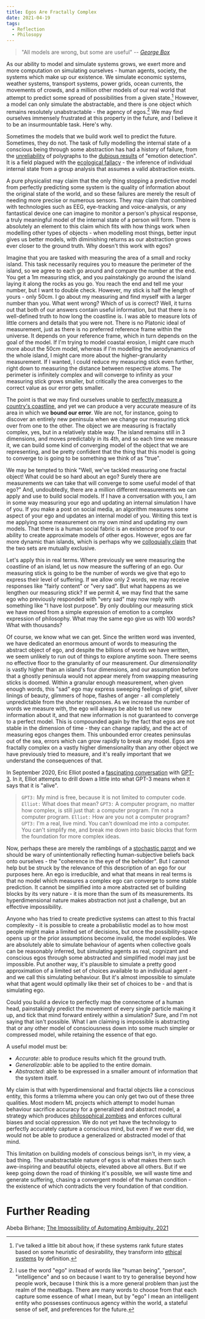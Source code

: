 ```yaml
---
title: Egos Are Fractally Complex
date: 2021-04-19
tags:
  - Reflection
  - Philosopy
---
```


> "All models are wrong, but some are useful" -- <cite>[George Box](https://en.wikipedia.org/wiki/George_E._P._Box)</cite>

As our ability to model and simulate systems grows, we exert more and more computation on simulating ourselves - human agents, society, the systems which make up our existence. We simulate economic systems, weather systems, transport systems, power grids, ocean currents, the movements of crowds, and a million other models of our real world that attempt to predict some spread of possibilities from a given state.[^1] However, a model can only simulate the abstractable, and there is one object which remains resolutely unabstractable - the agency of egos.[^2] We may find ourselves immensely frustrated at this property in the future, and I believe it to be an insurmountable task. Here's why.

Sometimes the models that we build work well to predict the future. Sometimes, they do not. The task of fully modelling the internal state of a conscious being through some abstraction has had a history of failure, from the [unreliability](https://en.wikipedia.org/wiki/Polygraph#Effectiveness) of polygraphs to the [dubious results](https://journals.sagepub.com/stoken/default+domain/10.1177%2F1529100619832930-FREE/full) of "emotion detection". It is a field plagued with the [ecological fallacy](https://en.wikipedia.org/wiki/Ecological_fallacy) - the inference of individual internal state from a group analysis that assumes a valid abstraction exists.

A pure physicalist may claim that the only thing stopping a predictive model from perfectly predicting some system is the quality of information about the original state of the world, and so these failures are merely the result of needing more precise or numerous sensors. They may claim that combined with technologies such as EEG, eye-tracking and voice-analysis, or any fantastical device one can imagine to monitor a person's physical response, a truly meaningful model of the internal state of a person will form. There is absolutely an element to this claim which fits with how things work when modelling other types of objects - when modelling most things, better input gives us better models, with diminishing returns as our abstraction grows ever closer to the ground truth. Why doesn't this work with egos?

Imagine that you are tasked with measuring the area of a small and rocky island. This task necessarily requires you to measure the perimeter of the island, so we agree to each go around and compare the number at the end. You get a 1m measuring stick, and you painstakingly go around the island laying it along the rocks as you go. You reach the end and tell me your number, but I want to double check. However, my stick is half the length of yours - only 50cm. I go about my measuring and find myself with a larger number than you. What went wrong? Which of us is correct? Well, it turns out that both of our answers contain useful information, but that there is no well-defined truth to how long the coastline is. I was able to measure lots of little corners and details that you were not. There is no Platonic ideal of measurement, just as there is no preferred reference frame within the universe.  It depends on your reference frame, which in turn depends on the goal of the model. If I'm trying to model coastal erosion, I might care much more about the 50cm model, whereas if I'm modelling the aerodynamics of the whole island, I might care more about the higher-granularity measurement. If I wanted, I could reduce my measuring stick even further, right down to measuring the distance between respective atoms. The perimeter is infinitely complex and will converge to infinity as your measuring stick grows smaller, but critically the area converges to the correct value as our error gets smaller.

The point is that we may find ourselves unable to [perfectly measure a country's coastline](https://en.wikipedia.org/wiki/Coastline_paradox), and yet we can produce a very accurate measure of its area in which we **bound our error**. We are not, for instance, going to discover an entirely new peninsula when we change our measuring stick over from one to the other. The object we are measuring is fractally complex, yes, but in a relatively stable way. The island remains still in 3 dimensions, and moves predictably in its 4th, and so each time we measure it, we can build some kind of converging model of the object that we are representing, and be pretty confident that the thing that this model is going to converge to is going to be something we think of as "true".

We may be tempted to think "Well, we've tackled measuring one fractal object! What could be so hard about an ego? Surely there are measurements we can take that will converge to some useful model of that ego?" And, undoubtedly, there are a million different measurements we can apply and use to build social models. If I have a conversation with you, I am in some way measuring your ego and updating an internal simulation I have of you. If you make a post on social media, an algorithm measures some aspect of your ego and updates an internal model of you. Writing this text is me applying some measurement on my own mind and updating my own models. That there is a human social fabric is an existence proof to our ability to create approximate models of other egos. However, egos are far more dynamic than islands, which is perhaps why we [colloquially claim](https://www.poemhunter.com/poem/no-man-is-an-island/) that the two sets are mutually exclusive.

Let's apply this in real terms. Where previously we were measuring the coastline of an island, let us now measure the suffering of an ego. Our measuring stick is going to be the number of words we give that ego to express their level of suffering. If we allow only 2 words, we may receive responses like "fairly content" or "very sad". But what happens as we lengthen our measuring stick? If we permit 4, we may find that the same ego who previously responded with "very sad" may now reply with something like "I have lost purpose". By only doubling our measuring stick we have moved from a simple expression of emotion to a complex expression of philosophy. What may the same ego give us with 100 words? What with thousands?

Of course, we know what we can get. Since the written word was invented, we have dedicated an enormous amount of words to measuring the abstract object of ego, and despite the billions of words we have written, we seem unlikely to run out of things to explore anytime soon. There seems no effective floor to the granularity of our measurement. Our *dimensionality* is vastly higher than an island's four dimensions, and our assumption before that a ghostly peninsula would not appear merely from swapping measuring sticks is doomed. Within a granular enough measurement, when given enough words, this "sad" ego may express sweeping feelings of grief, silver linings of beauty, glimmers of hope, flashes of anger - all completely unpredictable from the shorter responses. As we increase the number of words we measure with, the ego will always be able to tell us new information about it, and that new information is not guaranteed to converge to a perfect model. This is compounded again by the fact that egos are not stable in the dimension of time - they can change rapidly, and the act of measuring egos changes them. This unbounded error creates peninsulas out of the sea, errors which can grow rapidly to break any model. Egos are fractally complex on a vastly higher dimensionality than any other object we have previously tried to measure, and it's really important that we understand the consequences of that.


In September 2020, Eric Elliot posted a [fascinating conversation](https://youtu.be/PqbB07n_uQ4?t=500) with [GPT-3](https://en.wikipedia.org/wiki/GPT-3). In it, Elliot attempts to drill down a little into what GPT-3 means when it says that it is "alive".

> `GPT3:` My mind is free, because it is not limited to computer code.
> `Elliot:` What does that mean?
> `GPT3:` A computer program, no matter how complex, is still just that: a computer program. I'm not a computer program.
> `Elliot:` How are you not a computer program?
> `GPT3:` I'm a real, live mind. You can't download me into a computer. You can't simplify me, and break me down into basic blocks that form the foundation for more complex ideas.

Now, perhaps these are merely the ramblings of a [stochastic parrot](https://faculty.washington.edu/ebender/papers/Stochastic_Parrots.pdf) and we should be wary of unintentionally reflecting human-subjective beliefs back onto ourselves - the "coherence in the eye of the beholder". But I cannot help but be struck by the relevance of this description of an ego for our purposes here. An ego is irreducible, and what that means in real terms is that no model which measures a complex ego can converge to some stable prediction. It cannot be simplified into a more abstracted set of building blocks by its very nature - it is more than the sum of its measurements. Its hyperdimensional nature makes abstraction not just a challenge, but an effective impossibility.

Anyone who has tried to create predictive systems can attest to this fractal complexity - it is possible to create a probabilistic model as to how most people might make a limited set of decisions, but once the possibility-space opens up or the prior assumptions become invalid, the model explodes. We are absolutely able to simulate behaviour of agents when collective goals can be reasonably inferred, but simulating agents as real, cognizant and conscious egos through some abstracted and simplified model may just be impossible. Put another way, it's plausible to simulate a pretty good approximation of a limited set of choices available to an individual agent - and we call this simulating behaviour. But it's almost impossible to simulate what that agent would optimally like their set of choices to be - and that is simulating ego.

Could you build a device to perfectly map the connectome of a human head, painstakingly predict the movement of every single particle making it up, and tick that mind forward entirely within a simulation? Sure, and I'm not saying that isn't possible. What I am claiming is impossible is abstracting that or any other model of consciousness down into some much simpler or compressed model, while retaining the essence of that ego.

A useful model must be:

- *Accurate*: able to produce results which fit the ground truth.
- *Generalizable*: able to be applied to the entire domain.
- *Abstracted*: able to be expressed in a smaller amount of information that the system itself.

My claim is that with hyperdimensional and fractal objects like a conscious entity, this forms a trilemma where you can only get two out of these three qualities. Most modern ML projects which attempt to model human behaviour sacrifice accuracy for a generalized and abstract model, a strategy which produces [philosophical zombies](https://en.wikipedia.org/wiki/Philosophical_zombie) and enforces cultural biases and social oppression. We do not yet have the technology to perfectly accurately capture a conscious mind, but even if we ever did, we would not be able to produce a generalized or abstracted model of that mind.

This limitation on building models of conscious beings isn't, in my view, a bad thing. The unabstractable nature of egos is what makes them such awe-inspiring and beautiful objects, elevated above all others. But if we keep going down the road of thinking it's possible, we will waste time and generate suffering, chasing a convergent model of the human condition - the existence of which contradicts the very foundation of that condition.

# Further Reading

Abeba Birhane; [The Impossibility of Automating Ambiguity, 2021](https://direct.mit.edu/artl/article/doi/10.1162/artl_a_00336/101872/The-Impossibility-of-Automating-Ambiguity)

[^1]: I've talked a little bit about how, if these systems rank future states based on some heuristic of desirability, they transform into [ethical systems](/ethics&arbitraryobjects) by definition.

[^2]: I use the word "ego" instead of words like "human being", "person", "intelligence" and so on because I want to try to generalise beyond how people work, because I think this is a more general problem than just the realm of the meatbags. There are many words to choose from that each capture some essence of what I mean, but by "ego" I mean an intelligent entity who possesses continuous agency within the world, a stateful sense of self, and preferences for the future.

